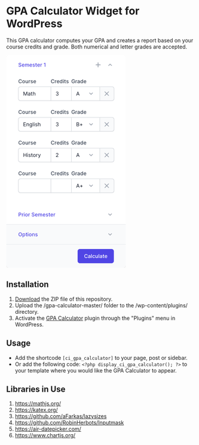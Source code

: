 # GPA Calculator Widget for WordPress

This GPA calculator computes your GPA and creates a report based on your course credits and grade. Both numerical and letter grades are accepted.

![GPA Calculator Input Form](/assets/images/screenshot-1.png "GPA Calculator Input Form")

## Installation

1. [Download](https://github.com/pub-calculator-io/gpa-calculator/archive/refs/heads/master.zip) the ZIP file of this repository.
2. Upload the /gpa-calculator-master/ folder to the /wp-content/plugins/ directory.
3. Activate the [GPA Calculator](https://www.calculator.io/gpa-calculator/ "GPA Calculator Homepage") plugin through the "Plugins" menu in WordPress.

## Usage
* Add the shortcode `[ci_gpa_calculator]` to your page, post or sidebar.
* Or add the following code: `<?php display_ci_gpa_calculator(); ?>` to your template where you would like the GPA Calculator to appear.

## Libraries in Use
1. https://mathjs.org/
2. https://katex.org/
3. https://github.com/aFarkas/lazysizes
4. https://github.com/RobinHerbots/Inputmask
5. https://air-datepicker.com/
6. https://www.chartjs.org/
